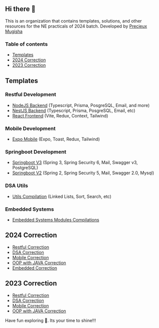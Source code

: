 ## Hi there 👋
This is an organization that contains templates, solutions, and other resources for the NE practicals of 2024 batch. Developed by [Precieux Mugisha](https://github.com/mugishap)

### Table of contents
- [Templates](#templates)
- [2024 Correction](#2024-correction)
- [2023 Correction](#2023-correction)


## Templates

### Restful Development
- [NodeJS Backend](https://github.com/NE-Practicals-2024/nodejs-template) (Typescript, Prisma, PosgreSQL, Email, and more)
- [NestJS Backend](https://github.com/NE-Practicals-2024/nestjs-template) (Typescript, Prisma, PosgreSQL, Email, etc)
- [React Frontend](https://github.com/NE-Practicals-2024/react-template) (Vite, Redux, Context, Tailwind)

### Mobile Development
- [Expo Mobile](https://github.com/NE-Practicals-2024/mobile-template) (Expo, Toast, Redux, Tailwind)

### Springboot Development
- [Springboot V3](https://github.com/NE-Practicals-2024/springboot-template-v3) (Spring 3, Spring Security 6, Mail, Swagger v3, PostgreSQL)
- [Springboot V2](https://github.com/NE-Practicals-2024/springboot-template-v2) (Spring 2, Spring Security 5, Mail, Swagger 2.0, Mysql)

### DSA Utils
- [Utils Compilation](https://github.com/NE-Practicals-2024/dsa-utils-compilation) (Linked Lists, Sort, Search, etc)

### Embedded Systems
- [Embedded Systems Modules Compilations](https://github.com/NE-Practicals-2024/embedded-systems-utils)


## 2024 Correction

- [Restful Correction](https://github.com/NE-Practicals-2024/restful-2024)
- [DSA Correction](https://github.com/NE-Practicals-2024/dsa-2024)
- [Mobile Correction](https://github.com/NE-Practicals-2024/mobile-2024)
- [OOP with JAVA Correction](https://github.com/NE-Practicals-2024/oop-2024)
- [Embedded Correction](https://github.com/NE-Practicals-2024/embedded-2024)


## 2023 Correction

- [Restful Correction](https://github.com/NE-Practicals-2024/restful-2023)
- [DSA Correction](https://github.com/NE-Practicals-2024/dsa-2023)
- [Mobile Correction](https://github.com/NE-Practicals-2024/mobile-2023)
- [OOP with JAVA Correction](https://github.com/NE-Practicals-2024/oop-2023)


Have fun exploring 🚀. Its your time to shine!!!
